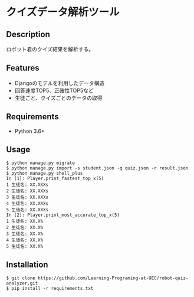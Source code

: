 # クイズデータ解析ツール

## Description
ロボット君のクイズ結果を解析する。

## Features
- Djangoのモデルを利用したデータ構造
- 回答速度TOP5、正確性TOP5など
- 生徒ごと、クイズごとのデータの取得

## Requirements
- Python 3.6+

## Usage
```
$ python manage.py migrate
$ python manage.py import -s student.json -q quiz.json -r result.json
$ python manage.py shell_plus
In [1]: Player.print_fastest_top_x(5)
1 生徒名: XX.XXXs
2 生徒名: XX.XXXs
3 生徒名: XX.XXXs
4 生徒名: XX.XXXs
5 生徒名: XX.XXXs
In [2]: Player.print_most_accurate_top_x(5)
1 生徒名: XX.X%
2 生徒名: XX.X%
3 生徒名: XX.X%
4 生徒名: XX.X%
5 生徒名: XX.X%
```

## Installation
```
$ git clone https://github.com/Learning-Programing-at-UEC/robot-quiz-analyzer.git
$ pip install -r requirements.txt
```
